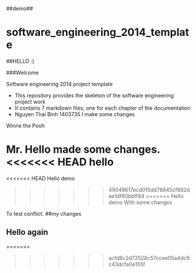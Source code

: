 ##demo## 

software_engineering_2014_template
==================================

##HELLO :)

###Welcome

Software engineering 2014 project template

* This repository provides the skeleton of the software engineering project work
* It contains 7 markdown files, one for each chapter of the documentation
* Nguyen Thai Binh 1403735
I make some changes

Winne the Pooh

Mr. Hello made some changes.
<<<<<<< HEAD
hello 
=======

<<<<<<< HEAD
Hello demo 
>>>>>>> 49049617ecd015dd78845cf882dae1df80bbff84
=======
Hello demo With some changes

To test conflict.
##my changes
## Hello again 
=======
>>>>>>> acfd8c2d72528c57ccee05a4dc9c43dcfa0e155f

